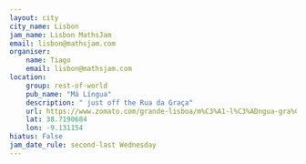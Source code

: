 ```yaml
---
layout: city                                           
city_name: Lisbon                                                               
jam_name: Lisbon MathsJam
email: lisbon@mathsjam.com
organiser:
    name: Tiago
    email: lisbon@mathsjam.com
location:
    group: rest-of-world
    pub_name: "Má Língua"
    description: " just off the Rua da Graça"
    url: https://www.zomato.com/grande-lisboa/m%C3%A1-l%C3%ADngua-gra%C3%A7a-lisboa
    lat: 38.7190684
    lon: -9.131154
hiatus: False
jam_date_rule: second-last Wednesday
---
```

